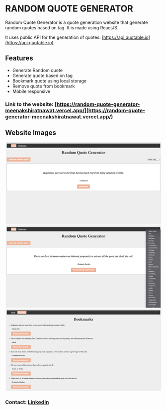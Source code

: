 # RANDOM QUOTE GENERATOR

Random Quote Generator is a quote generation website that generate random quotes based on tag. It is made using ReactJS.

It uses public API for the generation of quotes: [https://api.quotable.io](https://api.quotable.io)

## Features

- Generate Random quote
- Generate quote based on tag
- Bookmark quote using local storage
- Remove quote from bookmark
- Mobile responsive

### Link to the website: [https://random-quote-generator-meenakshiratnawat.vercel.app/](https://random-quote-generator-meenakshiratnawat.vercel.app/)

## Website Images

<p align="center">
  <img width="500" src="https://github.com/Meenakshiratnawat/random-quote-generator/blob/master/asset/1.png" />
  <img width="500" src="https://github.com/Meenakshiratnawat/random-quote-generator/blob/master/asset/2.png" />
  <img width="500" src="https://github.com/Meenakshiratnawat/random-quote-generator/blob/master/asset/3.png" />
</p>

### Contact: [LinkedIn](https://www.linkedin.com/in/meenakshi-ratnawat-aa71771b2/)
